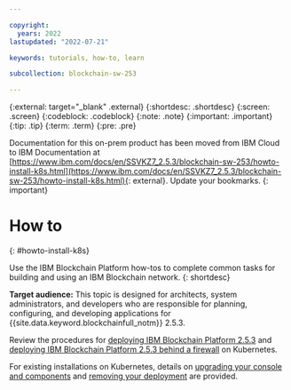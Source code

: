 ```yaml
---

copyright:
  years: 2022
lastupdated: "2022-07-21"

keywords: tutorials, how-to, learn

subcollection: blockchain-sw-253

---
```


{:external: target="_blank" .external}
{:shortdesc: .shortdesc}
{:screen: .screen}
{:codeblock: .codeblock}
{:note: .note}
{:important: .important}
{:tip: .tip}
{:term: .term}
{:pre: .pre}




Documentation for this on-prem product has been moved from IBM Cloud to IBM Documentation at [https://www.ibm.com/docs/en/SSVKZ7_2.5.3/blockchain-sw-253/howto-install-k8s.html](https://www.ibm.com/docs/en/SSVKZ7_2.5.3/blockchain-sw-253/howto-install-k8s.html){: external}. Update your bookmarks.
{: important}

# How to
{: #howto-install-k8s}

Use the IBM Blockchain Platform how-tos to complete common tasks for building and using an IBM Blockchain network. 
{: shortdesc}

**Target audience:** This topic is designed for architects, system administrators, and developers who are responsible 
for planning, configuring, and developing applications for {{site.data.keyword.blockchainfull_notm}} 2.5.3.

Review the procedures for [deploying IBM Blockchain Platform 2.5.3](howto/console-deploy-k8.md) and 
[deploying IBM Blockchain Platform 2.5.3 behind a firewall](howto/console-deploy-k8-firewall.md) on Kubernetes.

For existing installations on Kubernetes, details on [upgrading your console and components](howto/console-upgrade-k8.md) and 
[removing your deployment](howto/console-delete-k8.md) are provided.




